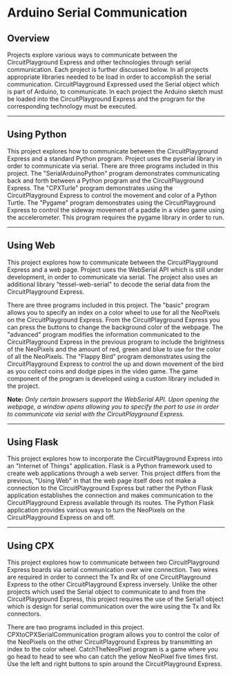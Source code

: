 <h1>Arduino Serial Communication</h1>
<h2>Overview</h2>
<p>
Projects explore various ways to communicate between the CircuitPlayground Express and other technologies through serial communication.  Each project is further discussed below. In all projects appropriate libraries needed to be load in order to accomplish the serial communication.  CircuitPlayground Expressed used the Serial object which is part of Arduino, to communicate.  In each project the Arduino sketch must be loaded into the CircuitPlayground Express and the program for the corresponding technology must be executed.
</p>
<hr>
<h2>Using Python</h2>
<p>
This project explores how to communicate between the CircuitPlayground Express and a standard Python program. Project uses the pyserial library in order to communicate via serial.  There are three programs included in this project.  The "SerialArduinoPython" program demonstrates communicating back and forth between a Python program and the CircuitPlayground Express.  The "CPXTurle" program demonstrates using the CircuitPlayground Express to control the movement and color of a Python Turtle. The "Pygame" program demonstrates using the CircuitPlayground Express to control the sideway movement of a paddle in a video game using the accelerometer.  This program requires the pygame library in order to run.
</p>
<hr>
<h2>Using Web</h2>
<p>
This project explores how to communicate between the CircuitPlayground Express and a web page. Project uses the WebSerial API which is still under development, in order to communicate via serial.  The project also uses an additional library "tessel-web-serial" to decode the serial data from the CircuitPlayground Express. 
</p>
<p>
There are three programs included in this project.  The "basic" program allows you to specify an index on a color wheel to use for all the NeoPixels on the CircuitPlayground Express.  From the CircuitPlayground Express you can press the buttons to change the background color of the webpage.  The "advanced" program modifies the information communicated to the CircuitPlayground Express in the previous program to include the brightness of the NeoPixels and the amount of red, green and blue to use for the color of all the NeoPixels. The "Flappy Bird" program demonstrates using the CircuitPlayground Express to control the up and down movement of the bird as you collect coins and dodge pipes in the video game. The game component of the program is developed using a custom library included in the project.
</p>
<p> 
<b>Note:</b> <i>Only certain browsers support the WebSerial API.  Upon opening the webpage, a window opens allowing you to specify the port to use in order to communicate via serial with the CircuitPlayground Express.</i>
</p>
<hr>
<h2>Using Flask</h2>
<p>
This project explores how to incorporate the CircuitPlayground Express into an "Internet of Things" application.  Flask is a Python framework used to create web applications through a web server.  This project differs from the previous, "Using Web" in that the web page itself does not make a connection to the CircuitPlayground Express but rather the Python Flask application establishes the connection and makes communication to the CircuitPlayground Express available through its routes. The Python Flask application provides various ways to turn the NeoPixels on the CircuitPlayground Express on and off.  
</p>
<hr>
<h2>Using CPX</h2>
<p>
This project explores how to communicate between two CircuitPlayground Express boards via serial communication over wire connection. Two wires are required in order to connect the Tx and Rx of one CircuitPlayground Express to the other CircuitPlayground Express inversely. Unlike the other projects which used the Serial object to communicate to and from the CircuitPlayground Express, this project requires the use of the Serial1 object which is design for serial communication over the wire using the Tx and Rx connectors. 
</p>
<p>
There are two programs included in this project.  CPXtoCPXSerialCommunication program allows you to control the color of the NeoPixels on the other CircuitPlayground Express by transmitting an index to the color wheel.  CatchTheNeoPixel program is a game where you go head to head to see who can catch the yellow NeoPixel five times first. Use the left and right buttons to spin around the CircuitPlayground Express.
</p>